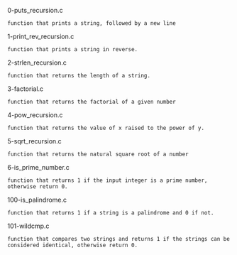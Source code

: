 0-puts_recursion.c
   
    function that prints a string, followed by a new line

1-print_rev_recursion.c
    
    function that prints a string in reverse.
 
2-strlen_recursion.c
   
    function that returns the length of a string.

3-factorial.c
    
    function that returns the factorial of a given number

4-pow_recursion.c
    
    function that returns the value of x raised to the power of y.

5-sqrt_recursion.c
    
    function that returns the natural square root of a number

6-is_prime_number.c
    
    function that returns 1 if the input integer is a prime number, otherwise return 0.

100-is_palindrome.c
    
    function that returns 1 if a string is a palindrome and 0 if not.

101-wildcmp.c
    
    function that compares two strings and returns 1 if the strings can be considered identical, otherwise return 0.

